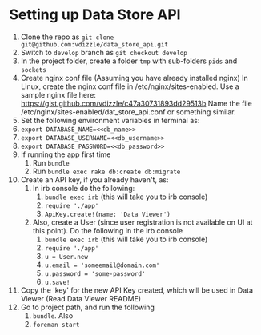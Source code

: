 # Setting up Data Store API

1. Clone the repo as `git clone git@github.com:vdizzle/data_store_api.git`
2. Switch to `develop` branch as `git checkout develop`
3. In the project folder, create a folder `tmp` with sub-folders `pids` and `sockets`
4. Create nginx conf file (Assuming you have already installed nginx)
    In Linux, create the nginx conf file in /etc/nginx/sites-enabled.
    Use a sample nginx file here: https://gist.github.com/vdizzle/c47a30731893dd29513b
    Name the file /etc/nginx/sites-enabled/dat_store_api.conf or something similar.
5. Set the following environment variables in terminal as:
  1. `export DATABASE_NAME=<<db_name>>`
  2. `export DATABASE_USERNAME=<<db_username>>`
  3. `export DATABASE_PASSWORD=<<db_password>>`
6. If running the app first time
    1. Run `bundle`
    2. Run `bundle exec rake db:create db:migrate` 
7. Create an API key, if you already haven't, as:
    1. In irb console do the following:
        1. `bundle exec irb` (this will take you to irb console)
        2. `require './app'`
        3. `ApiKey.create!(name: 'Data Viewer')`
    3. Also, create a User (since user registration is not available on UI at this point). Do the following in the irb console
        1. `bundle exec irb` (this will take you to irb console)
        2. `require './app'`
        3. `u = User.new`
        4. `u.email = 'someemail@domain.com'`
        5. `u.password = 'some-password'`
        6. `u.save!`
8. Copy the 'key' for the new API Key created, which will be used in Data Viewer (Read Data Viewer README)
9. Go to project path, and run the following
    1. `bundle`. Also 
    2. `foreman start`
